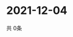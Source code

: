 # 2021-12-04
  共 0条

  <!-- BEGIN -->
  <!-- 最后更新时间Sat Dec 04 2021 19:02:26 GMT+0000 (Coordinated Universal Time) -->
  
  <!-- END -->
  
  